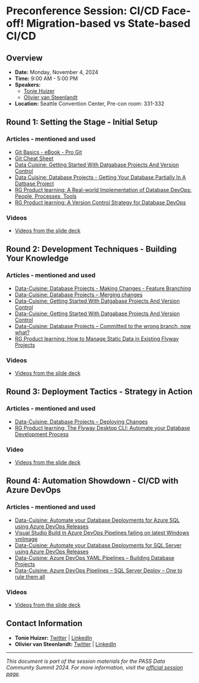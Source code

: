 # Preconference Session: CI/CD Face-off! Migration-based vs State-based CI/CD

## Overview

- **Date:** Monday, November 4, 2024
- **Time:** 9:00 AM - 5:00 PM
- **Speakers:** 
  - [Tonie Huizer](https://passdatacommunitysummit.com/speakers/TonieHuizer)
  - [Olivier van Steenlandt](https://passdatacommunitysummit.com/speakers/OlivierVanSteenlandt)
- **Location:** Seattle Convention Center, Pre-con room: 331-332

## Round 1: Setting the Stage - Initial Setup

### Articles - mentioned and used
- [Git Basics - eBook - Pro Git](https://git-scm.com/book/en/v2)
- [Git Cheat Sheet](https://training.github.com/downloads/github-git-cheat-sheet/)
- [Data Cuisine: Getting Started With Datgabase Projects And Version Control](https://www.data-cuisine.com/database-projects/getting-started-with-database-projects-and-version-control/)
- [Data Cuisine: Database Projects - Getting Your Database Partially In A Datbase Project](https://www.data-cuisine.com/database-projects/database-projects-getting-your-database-partially-in-a-database-project/)
- [RG Product learning: A Real-world Implementation of Database DevOps: People, Processes, Tools](https://www.red-gate.com/hub/product-learning/flyway/database-devops-people-processes-tools)
- [RG Product learning: A Version Control Strategy for Database DevOps](https://www.red-gate.com/hub/product-learning/flyway/a-version-control-strategy-for-database-devops)

### Videos
- [Videos from the slide deck](https://www.youtube.com/playlist?list=PLWqOC-hgKRi-RYk9FfFdc7Z-cF3qebJV_)

## Round 2: Development Techniques - Building Your Knowledge

### Articles - mentioned and used
- [Data-Cuisine: Database Projects - Making Changes - Feature Branching](https://www.data-cuisine.com/database-projects/database-projects-making-changes/)
- [Data-Cuisine: Database Projects – Merging changes](https://www.data-cuisine.com/azure-devops/database-projects-merging-changes-into-your-development-branch/)
- [Data-Cuisine: Getting Started With Datgabase Projects And Version Control](https://www.data-cuisine.com/database-projects/getting-started-with-database-projects-and-version-control/)
- [Data-Cuisine: Getting Started With Datgabase Projects And Version Control](https://www.data-cuisine.com/database-projects/getting-started-with-database-projects-and-version-control/)
- [Data-Cuisine: Database Projects – Committed to the wrong branch, now what?](https://www.data-cuisine.com/general/database-projects-committed-to-the-wrong-branch-now-what/)
- [RG Product learning: How to Manage Static Data in Existing Flyway Projects](https://www.red-gate.com/hub/product-learning/flyway/how-to-manage-static-data-in-existing-flyway-projects)

### Videos
- [Videos from the slide deck](https://www.youtube.com/playlist?list=PLWqOC-hgKRi_X98OQ24hlPLE7PVO9ehyB)

## Round 3: Deployment Tactics - Strategy in Action

### Articles - mentioned and used
- [Data-Cuisine: Database Projects – Deploying Changes](https://www.data-cuisine.com/database-projects/database-projects-deploying-changes/)
- [RG Product learning: The Flyway Desktop CLI: Automate your Database Development Process](https://www.red-gate.com/hub/product-learning/flyway/the-flyway-desktop-cli-automate-your-database-development-process)
### Video
- [Videos from the slide deck](https://www.youtube.com/playlist?list=PLWqOC-hgKRi9OEG6PtsvJ86xXB5WnsFfW)

## Round 4: Automation Showdown - CI/CD with Azure DevOps

### Articles - mentioned and used
- [Data-Cuisine: Automate your Database Deployments for Azure SQL using Azure DevOps Releases](https://www.data-cuisine.com/database-projects/automate-your-database-deployment-for-azure-sql-using-azure-devops-releases/)
- [Visual Studio Build in Azure DevOps Pipelines failing on latest Windows vmImage](https://www.data-cuisine.com/database-projects/visual-studio-build-in-azure-devops-pipelines-failing-on-latest-vmimage/)
- [Data-Cuisine: Automate your Database Deployments for SQL Server using Azure DevOps Releases](https://www.data-cuisine.com/azure-devops/azure-pipelines/database-deployment-automation-for-sql-server/)
- [Data-Cuisine: Azure DevOps YAML Pipelines – Building Database Projects](https://www.data-cuisine.com/database-projects/azure-devops-pipeline-yaml/)
- [Data-Cuisine: Azure DevOps Pipelines – SQL Server Deploy – One to rule them all](https://www.data-cuisine.com/azure-devops/azure-pipelines/azure-devops-pipelines-sql-server-deploy-one-to-rule-them-all/)
### Videos
- [Videos from the slide deck](https://www.youtube.com/playlist?list=PLWqOC-hgKRi8ix7XP6grAxKjPdwpN5ovJ)

## Contact Information

- **Tonie Huizer:** [Twitter](https://twitter.com/promicroNL) | [LinkedIn](https://www.linkedin.com/in/toniehuizer/)
- **Olivier van Steenlandt:** [Twitter](https://twitter.com/Oli_VSteenlandt) | [LinkedIn](https://www.linkedin.com/in/oliviervansteenlandt/)

---

*This document is part of the session materials for the PASS Data Community Summit 2024. For more information, visit the [official session page](https://passdatacommunitysummit.com/sessions/1368/).*
